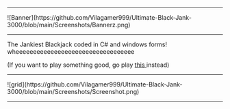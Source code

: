 <hr>
![Banner](https://github.com/Vilagamer999/Ultimate-Black-Jank-3000/blob/main/Screenshots/Bannerz.png)
<hr>

The Jankiest Blackjack coded in C# and windows forms! wheeeeeeeeeeeeeeeeeeeeeeeeeeeeeeeeee

(If you want to play something good, go play <a href="https://github.com/Minion3665/hrsfc-republic"> this </a> instead)

<hr>
![grid](https://github.com/Vilagamer999/Ultimate-Black-Jank-3000/blob/main/Screenshots/Screenshot.png)
<hr>
